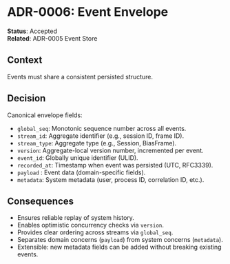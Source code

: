 # ADR-0006: Event Envelope

**Status**: Accepted <br>
**Related**: ADR-0005 Event Store

## Context

Events must share a consistent persisted structure.

## Decision

Canonical envelope fields:

- `global_seq`: Monotonic sequence number across all events.
- `stream_id`: Aggregate identifier (e.g., session ID, frame ID).
- `stream_type`: Aggregate type (e.g., Session, BiasFrame).
- `version`: Aggregate-local version number, incremented per event.
- `event_id`: Globally unique identifier (ULID).
- `recorded_at`: Timestamp when event was persisted (UTC, RFC3339).
- `payload` : Event data (domain-specific fields).
- `metadata`: System metadata (user, process ID, correlation ID, etc.).

## Consequences

- Ensures reliable replay of system history.
- Enables optimistic concurrency checks via `version`.
- Provides clear ordering across streams via `global_seq`.
- Separates domain concerns (`payload`) from system concerns (`metadata`).
- Extensible: new metadata fields can be added without breaking existing events.
